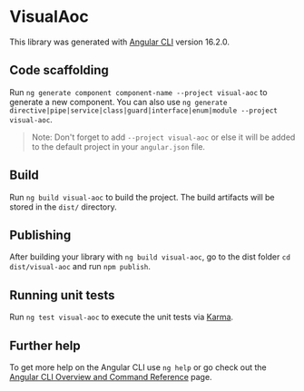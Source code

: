 # VisualAoc

This library was generated with [Angular CLI](https://github.com/angular/angular-cli) version 16.2.0.

## Code scaffolding

Run `ng generate component component-name --project visual-aoc` to generate a new component. You can also use `ng generate directive|pipe|service|class|guard|interface|enum|module --project visual-aoc`.
> Note: Don't forget to add `--project visual-aoc` or else it will be added to the default project in your `angular.json` file. 

## Build

Run `ng build visual-aoc` to build the project. The build artifacts will be stored in the `dist/` directory.

## Publishing

After building your library with `ng build visual-aoc`, go to the dist folder `cd dist/visual-aoc` and run `npm publish`.

## Running unit tests

Run `ng test visual-aoc` to execute the unit tests via [Karma](https://karma-runner.github.io).

## Further help

To get more help on the Angular CLI use `ng help` or go check out the [Angular CLI Overview and Command Reference](https://angular.io/cli) page.
